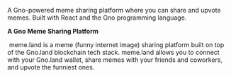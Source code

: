 A Gno-powered meme sharing platform where you can share and upvote memes. Built with React and the Gno programming language.

**A Gno Meme Sharing Platform**

 meme.land is a meme (funny internet image) sharing platform built on top of the Gno.land blockchain tech stack. meme.land allows you to connect with your Gno.land wallet, share memes with your friends and coworkers, and upvote the funniest ones.